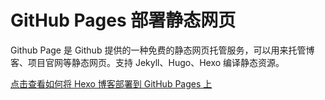 # GitHub Pages 部署静态网页

Github Page 是 Github 提供的一种免费的静态网页托管服务，可以用来托管博客、项目官网等静态网页。支持 Jekyll、Hugo、Hexo 编译静态资源。

[点击查看如何将 Hexo 博客部署到 GitHub Pages 上](/markdown/02-extend/03-hexo.md)
